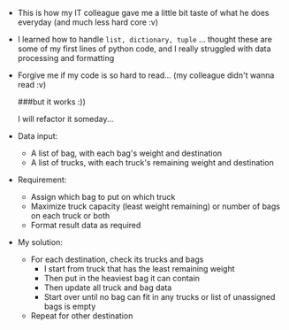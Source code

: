 - This is how my IT colleague gave me a little bit taste of what he does everyday (and much less hard core :v)
- I learned how to handle `list, dictionary, tuple` ... thought these are some of my first lines of python code, and I really struggled with data processing and formatting
- Forgive me if my code is so hard to read... (my colleague didn't wanna read :v)  
  
    ###but it works :))

  I will refactor it someday...


- Data input:
    - A list of bag, with each bag's weight and destination
    - A list of trucks, with each truck's remaining weight and destination
    
- Requirement:
    - Assign which bag to put on which truck
    - Maximize truck capacity (least weight remaining) or number of bags on each truck or both
    - Format result data as required

- My solution:
    - For each destination, check its trucks and bags
      - I start from truck that has the least remaining weight
      - Then put in the heaviest bag it can contain
      - Then update all truck and bag data
      - Start over until no bag can fit in any trucks or list of unassigned bags is empty
    - Repeat for other destination
  